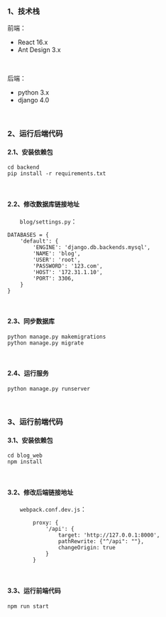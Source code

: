 ### 1、技术栈
前端：
* React 16.x
* Ant Design 3.x
<br />

后端：
* python 3.x
* django 4.0
<br />

### 2、运行后端代码
#### 2.1、安装依赖包
```shell script
cd backend
pip install -r requirements.txt
```
<br />

#### 2.2、修改数据库链接地址
&emsp;&emsp;`blog/settings.py`：
```shell script
DATABASES = {
    'default': {
        'ENGINE': 'django.db.backends.mysql',
        'NAME': 'blog',
        'USER': 'root',
        'PASSWORD': '123.com',
        'HOST': '172.31.1.10',
        'PORT': 3306,
    }
}
```
<br />

#### 2.3、同步数据库
```shell script
python manage.py makemigrations
python manage.py migrate
```
<br />

#### 2.4、运行服务
```shell script
python manage.py runserver
```
<br />

### 3、运行前端代码
#### 3.1、安装依赖包
```shell script
cd blog_web
npm install
```
<br />

#### 3.2、修改后端链接地址
&emsp;&emsp;`webpack.conf.dev.js`：
```shell script
        proxy: {
            '/api': {
                target: 'http://127.0.0.1:8000',
                pathRewrite: {"^/api": ""},
                changeOrigin: true
            }
        }
```
<br />

#### 3.3、运行前端代码
```shell script
npm run start
```